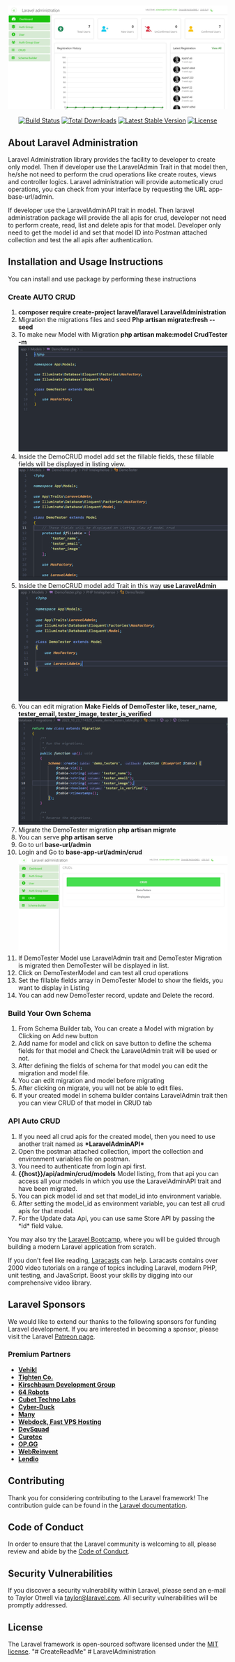 <p align="center"><a href="https://laravel.com" target="_blank"><img src="src/readme-assets/images/laravel_administration.jpg" width="800" alt="Laravel Logo"></a></p>

<p align="center">
<a href="https://github.com/laravel/framework/actions"><img src="https://github.com/laravel/framework/workflows/tests/badge.svg" alt="Build Status"></a>
<a href="https://packagist.org/packages/laravel/framework"><img src="https://img.shields.io/packagist/dt/laravel/framework" alt="Total Downloads"></a>
<a href="https://packagist.org/packages/laravel/framework"><img src="https://img.shields.io/packagist/v/laravel/framework" alt="Latest Stable Version"></a>
<a href="https://packagist.org/packages/laravel/framework"><img src="https://img.shields.io/packagist/l/laravel/framework" alt="License"></a>
</p>

<h2>About Laravel Administration</h2>

Laravel Administration library provides the facility to developer to create only model. Then if developer use the LaravelAdmin Trait in that model then, he/she not need to perform the crud operations like create routes, views and controller logics. Laravel administration will provide autometically crud operations, you can check from your interface by requesting the URL app-base-url/admin.

If developer use the LaravelAdminAPI trait in model. Then laravel administration package will provide the all apis for crud, developer not need to perform create, read, list and delete apis for that model. Developer only need to get the model id and set that model ID into Postman attached collection and test the all apis after authentication.

<h2>Installation and Usage Instructions</h2>

You can install and use package by performing these instructions
<h3>Create AUTO CRUD</h3>
<ol>
    <li><b>composer require create-project laravel/laravel LaravelAdministration</b></li>
    <li>Migration the migrations files and seed <b>Php artisan migrate:fresh --seed</b></li>
    <li>
        To make new Model with Migration <b>php artisan make:model CrudTester -m </b>
        <br> <img src="src/readme-assets/images/create_model.PNG">
    </li>
    <li>Inside the DemoCRUD model add set the fillable fields, these fillable fields will be displayed in listing view.
        <br> <img src="src/readme-assets/images/fillable_fields.PNG">
    </li>
    <li>Inside the DemoCRUD model add Trait in this way <b>use LaravelAdmin</b>
        <br> <img src="src/readme-assets/images/import_laravel_admin.PNG">
    </li>
    <li>You can edit migration <b>Make Fields of DemoTester like, teser_name, tester_email, tester_image, tester_is_verified</b>
    <br><img src="src/readme-assets/images/create_migration_schmea.PNG">
    </li>
    <li>Migrate the DemoTester migration <b>php artisan migrate</b>
    </li>
    <li>You can serve <b>php artisan serve</b></li>
    <li>Go to url <b>base-url/admin</b>
    </li>
    <li>Login and Go to <b>base-app-url/admin/crud</b>
    <br><img src="src/readme-assets/images/crud_list.PNG">
    </li>
    <li>If DemoTester Model use LaravelAdmin trait and DemoTester Migration is migrated then DemoTester will be displayed in list.</li>
    <li>Click on DemoTesterModel and can test all crud operations</li>
    <li>Set the fillable fields array in DemoTester Model to show the fields, you want to display in Listing</li>
    <li>You can add new DemoTester record, update and Delete the record.</li>
</ol>

<h3>Build Your Own Schema</h3>
<ol>
    <li>From Schema Builder tab, You can create a Model with migration by Clicking on Add new button</li>
    <li>Add name for model and click on save button to define the schema fields for that model and Check the LaravelAdmin trait will be used or not.</li>
    <li>After defining the fields of schema for that model you can edit the migration and model file.</li>
    <li>You can edit migration and model before migrating</li>
    <li>After clicking on migrate, you will not be able to edit files.</li>
    <li>If your created model in schema builder contains LaravelAdmin trait then you can view CRUD of that model in CRUD tab</li>
</ol>

<h3>API Auto CRUD</h3>
<ol>
    <li>If you need all crud apis for the created model, then you need to use another trait named as <b>*LaravelAdminAPI*</b></li>
    <li>Open the postman attached collection, import the collection and environment variables file on postman.</li>
    <li>You need to authenticate from login api first.</li>
    <li><b>{{host}}/api/admin/crud/models</b> 
        Model listing, from that api you can access all your models in which you use the LaravelAdminAPI trait and have been migrated. </li>
    <li>You can pick model id and set that model_id into environment variable.</li>
    <li>After setting the model_id as environment variable, you can test all crud apis for that model.</li>
    <li>For the Update data Api, you can use same Store API by passing the *id* field value.</li>
</ol>



You may also try the [Laravel Bootcamp](https://bootcamp.laravel.com), where you will be guided through building a modern Laravel application from scratch.

If you don't feel like reading, [Laracasts](https://laracasts.com) can help. Laracasts contains over 2000 video tutorials on a range of topics including Laravel, modern PHP, unit testing, and JavaScript. Boost your skills by digging into our comprehensive video library.

## Laravel Sponsors

We would like to extend our thanks to the following sponsors for funding Laravel development. If you are interested in becoming a sponsor, please visit the Laravel [Patreon page](https://patreon.com/taylorotwell).

### Premium Partners

- **[Vehikl](https://vehikl.com/)**
- **[Tighten Co.](https://tighten.co)**
- **[Kirschbaum Development Group](https://kirschbaumdevelopment.com)**
- **[64 Robots](https://64robots.com)**
- **[Cubet Techno Labs](https://cubettech.com)**
- **[Cyber-Duck](https://cyber-duck.co.uk)**
- **[Many](https://www.many.co.uk)**
- **[Webdock, Fast VPS Hosting](https://www.webdock.io/en)**
- **[DevSquad](https://devsquad.com)**
- **[Curotec](https://www.curotec.com/services/technologies/laravel/)**
- **[OP.GG](https://op.gg)**
- **[WebReinvent](https://webreinvent.com/?utm_source=laravel&utm_medium=github&utm_campaign=patreon-sponsors)**
- **[Lendio](https://lendio.com)**

## Contributing

Thank you for considering contributing to the Laravel framework! The contribution guide can be found in the [Laravel documentation](https://laravel.com/docs/contributions).

## Code of Conduct

In order to ensure that the Laravel community is welcoming to all, please review and abide by the [Code of Conduct](https://laravel.com/docs/contributions#code-of-conduct).

## Security Vulnerabilities

If you discover a security vulnerability within Laravel, please send an e-mail to Taylor Otwell via [taylor@laravel.com](mailto:taylor@laravel.com). All security vulnerabilities will be promptly addressed.

## License

The Laravel framework is open-sourced software licensed under the [MIT license](https://opensource.org/licenses/MIT).
"# CreateReadMe" 
#   L a r a v e l A d m i n i s t r a t i o n 
 
 
